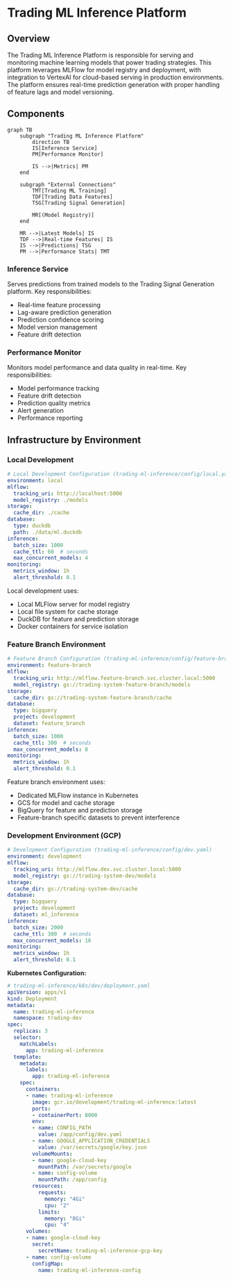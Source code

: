 # Trading ML Inference Platform

## Overview

The Trading ML Inference Platform is responsible for serving and monitoring machine learning models that power trading strategies. This platform leverages MLFlow for model registry and deployment, with integration to VertexAI for cloud-based serving in production environments. The platform ensures real-time prediction generation with proper handling of feature lags and model versioning.

## Components

```mermaid
graph TB
    subgraph "Trading ML Inference Platform"
        direction TB
        IS[Inference Service]
        PM[Performance Monitor]
        
        IS -->|Metrics| PM
    end
    
    subgraph "External Connections"
        TMT[Trading ML Training]
        TDF[Trading Data Features]
        TSG[Trading Signal Generation]
        
        MR[(Model Registry)]
    end
    
    MR -->|Latest Models| IS
    TDF -->|Real-time Features| IS
    IS -->|Predictions| TSG
    PM -->|Performance Stats| TMT
```

### Inference Service

Serves predictions from trained models to the Trading Signal Generation platform. Key responsibilities:

- Real-time feature processing
- Lag-aware prediction generation
- Prediction confidence scoring
- Model version management
- Feature drift detection

### Performance Monitor

Monitors model performance and data quality in real-time. Key responsibilities:

- Model performance tracking
- Feature drift detection
- Prediction quality metrics
- Alert generation
- Performance reporting

## Infrastructure by Environment

### Local Development

```yaml
# Local Development Configuration (trading-ml-inference/config/local.yaml)
environment: local
mlflow:
  tracking_uri: http://localhost:5000
  model_registry: ./models
storage:
  cache_dir: ./cache
database:
  type: duckdb
  path: ./data/ml.duckdb
inference:
  batch_size: 1000
  cache_ttl: 60  # seconds
  max_concurrent_models: 4
monitoring:
  metrics_window: 1h
  alert_threshold: 0.1
```

Local development uses:
- Local MLFlow server for model registry
- Local file system for cache storage
- DuckDB for feature and prediction storage
- Docker containers for service isolation

### Feature Branch Environment

```yaml
# Feature Branch Configuration (trading-ml-inference/config/feature-branch.yaml)
environment: feature-branch
mlflow:
  tracking_uri: http://mlflow.feature-branch.svc.cluster.local:5000
  model_registry: gs://trading-system-feature-branch/models
storage:
  cache_dir: gs://trading-system-feature-branch/cache
database:
  type: bigquery
  project: development
  dataset: feature_branch
inference:
  batch_size: 1000
  cache_ttl: 300  # seconds
  max_concurrent_models: 8
monitoring:
  metrics_window: 1h
  alert_threshold: 0.1
```

Feature branch environment uses:
- Dedicated MLFlow instance in Kubernetes
- GCS for model and cache storage
- BigQuery for feature and prediction storage
- Feature-branch specific datasets to prevent interference

### Development Environment (GCP)

```yaml
# Development Configuration (trading-ml-inference/config/dev.yaml)
environment: development
mlflow:
  tracking_uri: http://mlflow.dev.svc.cluster.local:5000
  model_registry: gs://trading-system-dev/models
storage:
  cache_dir: gs://trading-system-dev/cache
database:
  type: bigquery
  project: development
  dataset: ml_inference
inference:
  batch_size: 2000
  cache_ttl: 300  # seconds
  max_concurrent_models: 16
monitoring:
  metrics_window: 1h
  alert_threshold: 0.1
```

**Kubernetes Configuration:**

```yaml
# trading-ml-inference/k8s/dev/deployment.yaml
apiVersion: apps/v1
kind: Deployment
metadata:
  name: trading-ml-inference
  namespace: trading-dev
spec:
  replicas: 3
  selector:
    matchLabels:
      app: trading-ml-inference
  template:
    metadata:
      labels:
        app: trading-ml-inference
    spec:
      containers:
      - name: trading-ml-inference
        image: gcr.io/development/trading-ml-inference:latest
        ports:
        - containerPort: 8000
        env:
        - name: CONFIG_PATH
          value: /app/config/dev.yaml
        - name: GOOGLE_APPLICATION_CREDENTIALS
          value: /var/secrets/google/key.json
        volumeMounts:
        - name: google-cloud-key
          mountPath: /var/secrets/google
        - name: config-volume
          mountPath: /app/config
        resources:
          requests:
            memory: "4Gi"
            cpu: "2"
          limits:
            memory: "8Gi"
            cpu: "4"
      volumes:
      - name: google-cloud-key
        secret:
          secretName: trading-ml-inference-gcp-key
      - name: config-volume
        configMap:
          name: trading-ml-inference-config
``` 